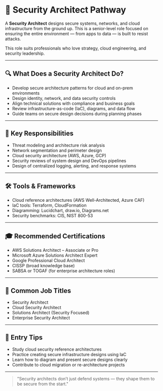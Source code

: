 # 🧱 Security Architect Pathway

A **Security Architect** designs secure systems, networks, and cloud infrastructure from the ground up. This is a senior-level role focused on ensuring the entire environment — from apps to data — is built to resist attacks.

This role suits professionals who love strategy, cloud engineering, and security leadership.

---

## 🔍 What Does a Security Architect Do?
- Develop secure architecture patterns for cloud and on-prem environments
- Design identity, network, and data security controls
- Align technical solutions with compliance and business goals
- Review infrastructure-as-code (IaC), diagrams, and data flow
- Guide teams on secure design decisions during planning phases

---

## 🧠 Key Responsibilities
- Threat modeling and architecture risk analysis
- Network segmentation and perimeter design
- Cloud security architecture (AWS, Azure, GCP)
- Security reviews of system design and DevOps pipelines
- Design of centralized logging, alerting, and response systems

---

## 🛠️ Tools & Frameworks
- Cloud reference architectures (AWS Well-Architected, Azure CAF)
- IaC tools: Terraform, CloudFormation
- Diagramming: Lucidchart, draw.io, Diagrams.net
- Security benchmarks: CIS, NIST 800-53

---

## 🎓 Recommended Certifications
- AWS Solutions Architect – Associate or Pro
- Microsoft Azure Solutions Architect Expert
- Google Professional Cloud Architect
- CISSP (broad knowledge base)
- SABSA or TOGAF (for enterprise architecture roles)

---

## 🧭 Common Job Titles
- Security Architect
- Cloud Security Architect
- Solutions Architect (Security Focused)
- Enterprise Security Architect

---

## 💼 Entry Tips
- Study cloud security reference architectures
- Practice creating secure infrastructure designs using IaC
- Learn how to diagram and present secure designs clearly
- Contribute to cloud migration or re-architecture projects

---

> "Security architects don’t just defend systems — they shape them to be secure from the start."
